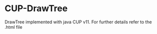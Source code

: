 # CUP-DrawTree
DrawTree implemented with java CUP v11.
For further details refer to the .html file 
